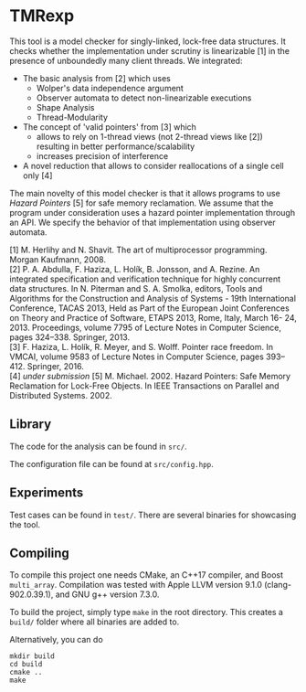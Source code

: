 TMRexp
======


This tool is a model checker for singly-linked, lock-free data structures.
It checks whether the implementation under scrutiny is linearizable [1] in the presence of unboundedly many client threads.
We integrated:
   - The basic analysis from [2] which uses
      - Wolper's data independence argument
      - Observer automata to detect non-linearizable executions
      - Shape Analysis
      - Thread-Modularity
   - The concept of 'valid pointers' from [3] which
      - allows to rely on 1-thread views (not 2-thread views like [2]) resulting in better performance/scalability
      - increases precision of interference
   - A novel reduction that allows to consider reallocations of a single cell only [4]

The main novelty of this model checker is that it allows programs to use *Hazard Pointers* [5] for safe memory reclamation.
We assume that the program under consideration uses a hazard pointer implementation through an API.
We specify the behavior of that implementation using observer automata.


[1] M. Herlihy and N. Shavit. The art of multiprocessor programming. Morgan Kaufmann, 2008.  
[2] P. A. Abdulla, F. Haziza, L. Holík, B. Jonsson, and A. Rezine. An integrated specification and verification technique for highly concurrent data structures. In N. Piterman and S. A. Smolka, editors, Tools and Algorithms for the Construction and Analysis of Systems - 19th International Conference, TACAS 2013, Held as Part of the European Joint Conferences on Theory and Practice of Software, ETAPS 2013, Rome, Italy, March 16- 24, 2013. Proceedings, volume 7795 of Lecture Notes in Computer Science, pages 324–338. Springer, 2013.  
[3] F. Haziza, L. Holík, R. Meyer, and S. Wolff. Pointer race freedom. In VMCAI, volume 9583 of Lecture Notes in Computer Science, pages 393–412. Springer, 2016.  
[4] *under submission*
[5] M. Michael. 2002. Hazard Pointers: Safe Memory Reclamation for Lock-Free Objects. In IEEE Transactions on Parallel and Distributed Systems. 2002.



Library
-------

The code for the analysis can be found in `src/`.

The configuration file can be found at `src/config.hpp`.


Experiments
-----------

Test cases can be found in `test/`.
There are several binaries for showcasing the tool.


Compiling
---------

To compile this project one needs CMake, an C++17 compiler, and Boost `multi_array`.
Compilation was tested with Apple LLVM version 9.1.0 (clang-902.0.39.1),
and GNU g++ version 7.3.0.

To build the project, simply type `make` in the root directory.
This creates a `build/` folder where all binaries are added to.

Alternatively, you can do
```
mkdir build
cd build
cmake ..
make
```
